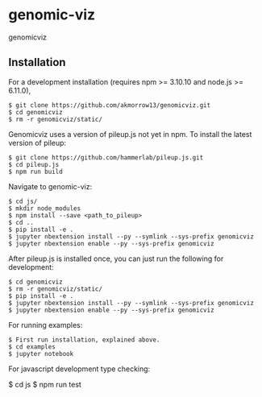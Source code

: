 genomic-viz
===============================

genomicviz

Installation
------------

<!-- To install use pip:

    $ pip install genomicviz
    $ jupyter nbextension enable --py --sys-prefix genomicviz -->


For a development installation (requires npm >= 3.10.10 and node.js >= 6.11.0),

    $ git clone https://github.com/akmorrow13/genomicviz.git
    $ cd genomicviz
    $ rm -r genomicviz/static/

Genomicviz uses a version of pileup.js not yet in npm. To install the latest version of pileup:

    $ git clone https://github.com/hammerlab/pileup.js.git
    $ cd pileup.js
    $ npm run build

Navigate to genomic-viz:

    $ cd js/
    $ mkdir node_modules
    $ npm install --save <path_to_pileup>
    $ cd ..
    $ pip install -e .
    $ jupyter nbextension install --py --symlink --sys-prefix genomicviz
    $ jupyter nbextension enable --py --sys-prefix genomicviz


After pileup.js is installed once, you can just run the following for development:

    $ cd genomicviz
    $ rm -r genomicviz/static/
    $ pip install -e .
    $ jupyter nbextension install --py --symlink --sys-prefix genomicviz
    $ jupyter nbextension enable --py --sys-prefix genomicviz

For running examples:

    $ First run installation, explained above.
    $ cd examples
    $ jupyter notebook


For javascript development type checking:

  $ cd js
  $ npm run test
